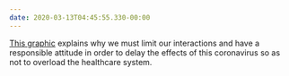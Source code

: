 ```yaml
---
date: 2020-03-13T04:45:55.330-00:00
---
```

[This graphic](https://twitter.com/SiouxsieW/status/1237275231783284736) explains why we must limit our interactions and have a responsible attitude in order to delay the effects of this coronavirus so as not to overload the healthcare system.

